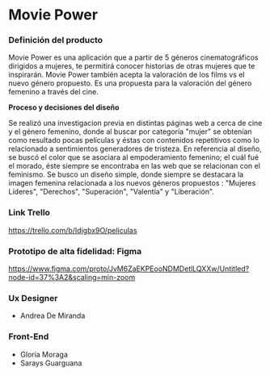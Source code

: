 # Movie Power

### Definición del producto

Movie Power es una aplicación que a partir de 5 géneros cinematográficos dirigidos a mujeres, te permitirá conocer historias de otras mujeres que te inspirarán. Movie Power también acepta la valoración de los films vs el nuevo género propuesto.
Es una propuesta para la valoración del género femenino a través del cine.
 
**Proceso y decisiones del diseño**

Se realizó una investigacion previa en distintas páginas web a cerca de cine y el género femenino, donde al buscar por categoría "mujer" se obtenían como resultado pocas películas y éstas con contenidos repetitivos como lo relacionado a sentimientos generadores de tristeza.
En referencia al diseño, se buscó el color que se asociara al empoderamiento femenino; el cuál fué el morado, éste siempre se encontraba en las web que se relacionan con el feminismo.
Se busco un diseño simple, donde siempre se destacara la imagen femenina relacionada a los nuevos géneros propuestos : "Mujeres Líderes", "Derechos", "Superación", "Valentía" y "Liberación".

### Link Trello ###

https://trello.com/b/Idjgbx9O/peliculas


### Prototipo de alta fidelidad: Figma ###

https://www.figma.com/proto/JvM6ZaEKPEooNDMDetlLQXXw/Untitled?node-id=37%3A2&scaling=min-zoom




### Ux Designer ###

* Andrea De Miranda

### Front-End ###

* Gloria Moraga
* Sarays Guarguana